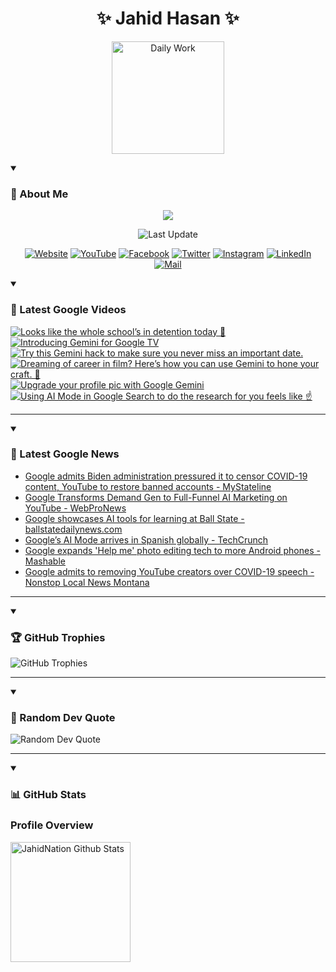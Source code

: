 <h1 align="center">✨ Jahid Hasan ✨</h1>
<p align="center">
  <img alt="Daily Work" height="180px" src="https://i.imgur.com/uhZdH9C.gif" />
</p>
<details open>
 <summary><h3>🌟 About Me</h3></summary>
<p align="center">
  <img src="https://readme-typing-svg.demolab.com/?lines=Even+if+I+fail,;I+have+to+finish,;What+I+started.;&font=Fira%20Code&center=true&width=500&height=50&color=00FF7F&vCenter=true&pause=1000&size=24" />
</p>

<p align="center">
  <img alt="Last Update" title="Last Update" src="https://img.shields.io/github/last-commit/jahidnation/jahidnation?logo=github&label=LAST+UPDATE&color=blueviolet&style=flat-square"/>
</p>

<p align="center">
  <a href="https://jahid.eu.org">
    <img alt="Website" title="Website" src="https://img.shields.io/badge/Website-000000?logo=Google-Chrome&logoColor=white&style=for-the-badge"/></a>
  <a href="https://youtube.com/@jahidnation">
    <img alt="YouTube" title="YouTube Channel" src="https://img.shields.io/badge/YouTube-FF0000?logo=YouTube&logoColor=white&style=for-the-badge"/></a>
  <a href="https://facebook.com/jahidnation">
    <img alt="Facebook" title="Facebook Page" src="https://img.shields.io/badge/Facebook-4267B2?logo=Facebook&logoColor=white&style=for-the-badge"/></a>
  <a href="https://twitter.com/jahidnation">
    <img alt="Twitter" title="Twitter Profile" src="https://img.shields.io/badge/X-000000?logo=x&logoColor=white&style=for-the-badge"/></a>
  <a href="https://instagram.com/jahidnation">
    <img alt="Instagram" title="Instagram Profile" src="https://img.shields.io/badge/Instagram-E4405F?logo=Instagram&logoColor=white&style=for-the-badge"/></a>
  <a href="https://linkedin.com/in/jahidnation">
    <img alt="LinkedIn" title="LinkedIn Profile" src="https://img.shields.io/badge/LinkedIn-0A66C2?logo=LinkedIn&logoColor=white&style=for-the-badge"/></a>
  <a href="https://mail.google.com/?hl=en&tf=cm&fs=1&to=mail@jahid.eu.org">
    <img alt="Mail" title="Mail Me" src="https://img.shields.io/badge/Email-D14836?logo=Gmail&logoColor=white&style=for-the-badge"/></a>
</p>

</details>

<details open>
 <summary><h3>🎥 Latest Google Videos</h3></summary>

<!-- BEGIN VID -->
<a href="https://www.youtube.com/shorts/BdXExQKW8Ws">
  <picture>
    <source media="(prefers-color-scheme: dark)" srcset="https://ytcards.demolab.com/?id=BdXExQKW8Ws&title=Looks+like+the+whole+school%E2%80%99s+in+detention+today+%F0%9F%A4%B7&lang=en&timestamp=1758571816&background_color=%230d1117&title_color=%23ffffff&stats_color=%23dedede&max_title_lines=1&width=250&border_radius=5&duration=40">
    <img src="https://ytcards.demolab.com/?id=BdXExQKW8Ws&title=Looks+like+the+whole+school%E2%80%99s+in+detention+today+%F0%9F%A4%B7&lang=en&timestamp=1758571816&background_color=%23ffffff&title_color=%2324292f&stats_color=%2357606a&max_title_lines=1&width=250&border_radius=5&duration=40" alt="Looks like the whole school’s in detention today 🤷" title="Looks like the whole school’s in detention today 🤷">
  </picture>
</a>
<a href="https://www.youtube.com/watch?v=rFH3CJgkEAw">
  <picture>
    <source media="(prefers-color-scheme: dark)" srcset="https://ytcards.demolab.com/?id=rFH3CJgkEAw&title=Introducing+Gemini+for+Google+TV&lang=en&timestamp=1758564968&background_color=%230d1117&title_color=%23ffffff&stats_color=%23dedede&max_title_lines=1&width=250&border_radius=5&duration=60">
    <img src="https://ytcards.demolab.com/?id=rFH3CJgkEAw&title=Introducing+Gemini+for+Google+TV&lang=en&timestamp=1758564968&background_color=%23ffffff&title_color=%2324292f&stats_color=%2357606a&max_title_lines=1&width=250&border_radius=5&duration=60" alt="Introducing Gemini for Google TV" title="Introducing Gemini for Google TV">
  </picture>
</a>
<a href="https://www.youtube.com/shorts/YixnhkcDsJU">
  <picture>
    <source media="(prefers-color-scheme: dark)" srcset="https://ytcards.demolab.com/?id=YixnhkcDsJU&title=Try+this+Gemini+hack+to+make+sure+you+never+miss+an+important+date.&lang=en&timestamp=1758563760&background_color=%230d1117&title_color=%23ffffff&stats_color=%23dedede&max_title_lines=1&width=250&border_radius=5&duration=13">
    <img src="https://ytcards.demolab.com/?id=YixnhkcDsJU&title=Try+this+Gemini+hack+to+make+sure+you+never+miss+an+important+date.&lang=en&timestamp=1758563760&background_color=%23ffffff&title_color=%2324292f&stats_color=%2357606a&max_title_lines=1&width=250&border_radius=5&duration=13" alt="Try this Gemini hack to make sure you never miss an important date." title="Try this Gemini hack to make sure you never miss an important date.">
  </picture>
</a>
<a href="https://www.youtube.com/shorts/ku372-7YtS4">
  <picture>
    <source media="(prefers-color-scheme: dark)" srcset="https://ytcards.demolab.com/?id=ku372-7YtS4&title=Dreaming+of+career+in+film%3F+Here%E2%80%99s+how+you+can+use+Gemini+to+hone+your+craft.+%F0%9F%8E%A5&lang=en&timestamp=1758231448&background_color=%230d1117&title_color=%23ffffff&stats_color=%23dedede&max_title_lines=1&width=250&border_radius=5&duration=17">
    <img src="https://ytcards.demolab.com/?id=ku372-7YtS4&title=Dreaming+of+career+in+film%3F+Here%E2%80%99s+how+you+can+use+Gemini+to+hone+your+craft.+%F0%9F%8E%A5&lang=en&timestamp=1758231448&background_color=%23ffffff&title_color=%2324292f&stats_color=%2357606a&max_title_lines=1&width=250&border_radius=5&duration=17" alt="Dreaming of career in film? Here’s how you can use Gemini to hone your craft. 🎥" title="Dreaming of career in film? Here’s how you can use Gemini to hone your craft. 🎥">
  </picture>
</a>
<a href="https://www.youtube.com/watch?v=_rf7Mc2r0M0">
  <picture>
    <source media="(prefers-color-scheme: dark)" srcset="https://ytcards.demolab.com/?id=_rf7Mc2r0M0&title=Upgrade+your+profile+pic+with+Google+Gemini&lang=en&timestamp=1758220820&background_color=%230d1117&title_color=%23ffffff&stats_color=%23dedede&max_title_lines=1&width=250&border_radius=5&duration=13">
    <img src="https://ytcards.demolab.com/?id=_rf7Mc2r0M0&title=Upgrade+your+profile+pic+with+Google+Gemini&lang=en&timestamp=1758220820&background_color=%23ffffff&title_color=%2324292f&stats_color=%2357606a&max_title_lines=1&width=250&border_radius=5&duration=13" alt="Upgrade your profile pic with Google Gemini" title="Upgrade your profile pic with Google Gemini">
  </picture>
</a>
<a href="https://www.youtube.com/shorts/6eQ7lU6zRfA">
  <picture>
    <source media="(prefers-color-scheme: dark)" srcset="https://ytcards.demolab.com/?id=6eQ7lU6zRfA&title=Using+AI+Mode+in+Google+Search+to+do+the+research+for+you+feels+like+%E2%98%9D%EF%B8%8F&lang=en&timestamp=1758220801&background_color=%230d1117&title_color=%23ffffff&stats_color=%23dedede&max_title_lines=1&width=250&border_radius=5&duration=15">
    <img src="https://ytcards.demolab.com/?id=6eQ7lU6zRfA&title=Using+AI+Mode+in+Google+Search+to+do+the+research+for+you+feels+like+%E2%98%9D%EF%B8%8F&lang=en&timestamp=1758220801&background_color=%23ffffff&title_color=%2324292f&stats_color=%2357606a&max_title_lines=1&width=250&border_radius=5&duration=15" alt="Using AI Mode in Google Search to do the research for you feels like ☝️" title="Using AI Mode in Google Search to do the research for you feels like ☝️">
  </picture>
</a>
<!-- END VID -->

---

</details>

<details open>
 <summary><h3>📝 Latest Google News</h3></summary>

<!-- BLOG-POST-LIST:START -->
- [Google admits Biden administration pressured it to censor COVID-19 content, YouTube to restore banned accounts - MyStateline](https://news.google.com/rss/articles/CBMifkFVX3lxTFBUd1dYMDcxLUpYTWczUGxXU1YxVEQzZms4TjR0NGV0VjZQcWR2dzB5b0JxZHE3RjRKdnB2b1pQa2o2UU5pNkU2SGE5dl85bGJaY3hhd3Rwak5HTG1RYnQzSzZnMnU0ZEtnWW9qSkdQVlVUdE9rN0lrb2lZWkppUdIBgwFBVV95cUxOcURJMVFvMEJPcGhLRzZBZHlLQ28zTTZRQ0lVeWx4MVd1Qjgwd3h0ZTZYWmhFeGZEMjZLQnNveUlrRk1PdjdqRmdsVnJveTUwcm1mNkwxMmRsTC1kQmFvWG1xTmxxQ1BhZzIzUFVySG1jei1DYUdYOHpOYzF5T25UWGkwWQ?oc=5)
- [Google Transforms Demand Gen to Full-Funnel AI Marketing on YouTube - WebProNews](https://news.google.com/rss/articles/CBMimwFBVV95cUxOaXhNYmQwd0N1TDFHNENfWXFPV1Y5SnFaWDh4NzhkbVpTVjF6cEpxc0hSUFBkcXRpUlNaVnA1aGFBMk1pVnRNZV8yc3RNbmpubXREU2k2SzRCaUdFZ3dWUGVycXRPX0h2UHNkTjExVjlCNjlObTh6Z3VZbzV5VEdrODhnNmNXOUdkbG5MdGNkR0RxYVZQNDdxTi11WQ?oc=5)
- [Google showcases AI tools for learning at Ball State - ballstatedailynews.com](https://news.google.com/rss/articles/CBMipwFBVV95cUxNWEZrajh0SlE0aEtZcGllbDdoSk1BNjBacjRiUGVUUEhsSU1LN1RKckNQSDNmV0xiLTBhMjVpQ2hCdXN5RWdNNURSczg0ZnpfN2RCMFFnVEhzbVRFRmxqWXRRYjhKemV5cWRkbklOTnd6MTMyWFJkTXZ0dEkwaXNFQTgzQVBIOHAzSHdZU2FRMTg2SHRqMUFtOTBfUlZrQnMtMllFVGh3Zw?oc=5)
- [Google’s AI Mode arrives in Spanish globally - TechCrunch](https://news.google.com/rss/articles/CBMihAFBVV95cUxQZ2stNVBXdHhPR1JrWnpPUU1PZ1ZGN0w4akVFWFNUMThKWFYyMjZuejVKUVJQSXhNOTZVbjdfYXVXaWVoWlhqX0pOZUhsem9UU2NEY1JFY1NUOEZjYTE2SnVmMWhSTkNWam5VSy16XzFETWVMUzV1c3pQZnlXYkdXYU1rdUk?oc=5)
- [Google expands &#39;Help me&#39; photo editing tech to more Android phones - Mashable](https://news.google.com/rss/articles/CBMikgFBVV95cUxPMWF3a2ZORjVhNENpdG1peDdMc0tDYWVvMmxHUGcxQTdIaTRFdWFfYWxSdlRZSlp6ZmRscm84al9sZkVZczhpOGxOajMxdTZvTnY3SEpnTEpfeEZ0UjhNQWh5SlFtd1AwRnprcllTaDVFX194ME5hUFRSdDcwYWF2SUxDaXNPdFNWbmV5alRGSFZCdw?oc=5)
- [Google admits to removing YouTube creators over COVID-19 speech - Nonstop Local News Montana](https://news.google.com/rss/articles/CBMi6gFBVV95cUxOSU4ycXRFSVo0RXExSENuX09jWVlxMHpkNGdsbXZ1WEtRYnd6SFJvUnZqQllpTUhjekdVLVJVVlc4d29GQTI2YWZZdFE5LUVQMWhCbXJSNmo3UFFvUmJNSElzRFk3X1Q3SGNSZEJ0RWFxeUVaUklHcmwwZEFaaURmcm5UU19KdlJtYkN5OVJNZ29sUWVtSmFjODhLQ25RVExPSndQc2lMclJWNXpSRWd6aEVGUEZGcE9nUS1mYW01eTItWmVzRUtSYTFnSUk5bXhCNUxjSlNfODA5OEFNd2plamV5aE9VRVRXMGc?oc=5)
<!-- BLOG-POST-LIST:END -->

---

</details>

<details open>
 <summary><h3>🏆 GitHub Trophies</h3></summary>

<img alt="GitHub Trophies" title="GitHub Trophies" src="https://github-profile-trophy.vercel.app/?username=jahidnation&column=8&theme=gruvbox&no-frame=true"/>

---

</details>

<details open>
 <summary><h3>💬 Random Dev Quote</h3></summary>

<img alt="Random Dev Quote" title="Random Dev Quote" src="https://quotes-github-readme.vercel.app/api?type=horizontal&theme=radical"/>

---

</details>

<details open> 
  <summary><h3>📊 GitHub Stats</h3></summary>

  <h3>Profile Overview</h3>
  <p>
  <img alt="JahidNation Github Stats" src="https://denvercoder1-github-readme-stats.vercel.app/api/?username=jahidnation&show_icons=true&include_all_commits=true&count_private=true&theme=react&hide_border=true&bg_color=1F222E&title_color=F85D7F&icon_color=F8D866" height="192px"/>
  </p>


